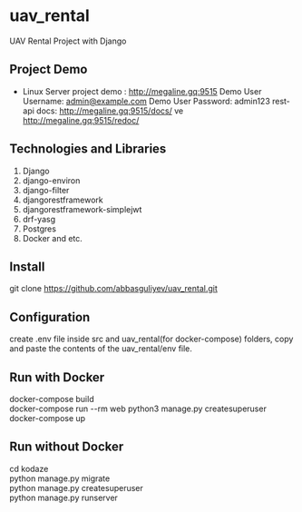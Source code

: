 # uav_rental
UAV Rental Project with Django

## Project Demo
- Linux Server
project demo : http://megaline.gq:9515
Demo User Username: admin@example.com
Demo User Password: admin123
rest-api docs: http://megaline.gq:9515/docs/ ve http://megaline.gq:9515/redoc/

## Technologies and Libraries
1. Django
2. django-environ
3. django-filter
4. djangorestframework
5. djangorestframework-simplejwt
6. drf-yasg
7. Postgres
8. Docker and etc.

## Install
git clone https://github.com/abbasguliyev/uav_rental.git
## Configuration
create .env file inside src and uav_rental(for docker-compose) folders, copy and paste the contents of the uav_rental/env file.
## Run with Docker
docker-compose build \
docker-compose run --rm web python3 manage.py createsuperuser
docker-compose up

## Run without Docker
cd kodaze \
python manage.py migrate \
python manage.py createsuperuser \
python manage.py runserver